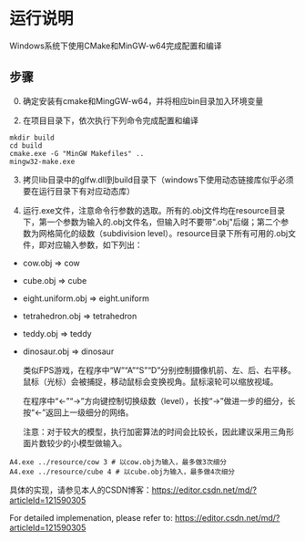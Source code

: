 # 运行说明

Windows系统下使用CMake和MinGW-w64完成配置和编译

## 步骤
0. 确定安装有cmake和MingGW-w64，并将相应bin目录加入环境变量

<!-- 1. 阅读CMakeLists.txt修改头文件目录和库文件目录，将它们指向上传的压缩包内的openGL4.6下的对应路径 -->

2. 在项目目录下，依次执行下列命令完成配置和编译
```
mkdir build
cd build
cmake.exe -G "MinGW Makefiles" ..
mingw32-make.exe
```

3. 拷贝lib目录中的glfw.dll到build目录下（windows下使用动态链接库似乎必须要在运行目录下有对应动态库）

4. 运行.exe文件，注意命令行参数的选取。所有的.obj文件均在resource目录下，第一个参数为输入的.obj文件名，但输入时不要带".obj"后缀；第二个参数为网格简化的级数（subdivision level）。resource目录下所有可用的.obj文件，即对应输入参数，如下列出：
- cow.obj      => cow
- cube.obj    => cube
- eight.uniform.obj     => eight.uniform
- tetrahedron.obj => tetrahedron
- teddy.obj => teddy
- dinosaur.obj => dinosaur
    
    类似FPS游戏，在程序中“W”“A”“S”“D”分别控制摄像机前、左、后、右平移。鼠标（光标）会被捕捉，移动鼠标会变换视角。鼠标滚轮可以缩放视域。

    在程序中“←”“→”方向键控制切换级数（level），长按“→”做进一步的细分，长按“←”返回上一级细分的网络。

    注意：对于较大的模型，执行加密算法的时间会比较长，因此建议采用三角形面片数较少的小模型做输入。

```
A4.exe ../resource/cow 3 # 以cow.obj为输入，最多做3次细分
A4.exe ../resource/cube 4 # 以cube.obj为输入，最多做4次细分
```

具体的实现，请参见本人的CSDN博客：https://editor.csdn.net/md/?articleId=121590305

For detailed implemenation, please refer to: https://editor.csdn.net/md/?articleId=121590305
